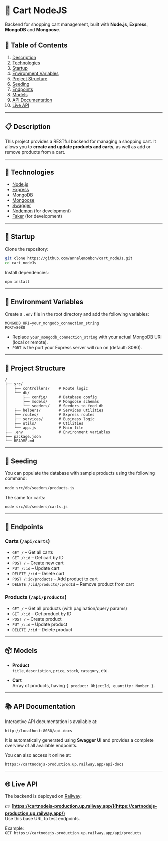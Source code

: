 # 🛒 Cart NodeJS

Backend for shopping cart management, built with **Node.js**, **Express**, **MongoDB** and **Mongoose**.

## 🚀 Table of Contents

1. [Description](#-description)
2. [Technologies](#-technologies)
3. [Startup](#-startup)
4. [Environment Variables](#-environment-variables)
5. [Project Structure](#-project-structure)
6. [Seeding](#-seeding)
7. [Endpoints](#-endpoints)
8. [Models](#-models)
9. [API Documentation](#-api-documentation)
10. [Live API](#-live-api)

---

## 📋 Description

This project provides a RESTful backend for managing a shopping cart. It allows you to **create and update products and carts**, as well as add or remove products from a cart.

---

## 🧰 Technologies

- [Node.js](https://nodejs.org/)  
- [Express](https://expressjs.com/)  
- [MongoDB](https://www.mongodb.com/) 
- [Mongoose](https://mongoosejs.com/)
- [Swagger](https://swagger.io/tools/swagger-ui/)
- [Nodemon](https://github.com/remy/nodemon) (for development)
- [Faker](https://fakerjs.dev/) (for development)

---

## 🔧 Startup

Clone the repository:

```bash
git clone https://github.com/annalemonbcn/cart_nodeJs.git
cd cart_nodeJs
```

Install dependencies:

```bash
npm install
```

---

## 🔑 Environment Variables

Create a `.env` file in the root directory and add the following variables:

```env
MONGODB_URI=your_mongodb_connection_string
PORT=8080
```

- Replace `your_mongodb_connection_string` with your actual MongoDB URI (local or remote).
- `PORT` is the port your Express server will run on (default: 8080).

---

## 📂 Project Structure

```
/
├── src/
│   ├── controllers/    # Route logic
│   └── db/             
│       ├── config/     # Database config
│       ├── models/     # Mongoose schemas
│       └── seeders/    # Seeders to feed db
│   ├── helpers/        # Services utilities
│   ├── routes/         # Express routes
│   ├── services/       # Business logic
│   ├── utils/          # Utilities
│   └── app.js          # Main file
├── .env                # Environment variables
├── package.json
└── README.md
```

---

## 🌱 Seeding

You can populate the database with sample products using the following command:

```bash
node src/db/seeders/products.js
```

The same for carts:

```bash
node src/db/seeders/carts.js
```

---

## 🧭 Endpoints

### Carts (`/api/carts`)
- `GET /` – Get all carts
- `GET /:id` – Get cart by ID
- `POST /` – Create new cart
- `PUT /:id` – Update cart
- `DELETE /:id` – Delete cart
- `POST /:id/products` – Add product to cart
- `DELETE /:id/products/:prodId` – Remove product from cart

### Products (`/api/products`)
- `GET /` – Get all products (with pagination/query params)
- `GET /:id` – Get product by ID
- `POST /` – Create product
- `PUT /:id` – Update product
- `DELETE /:id` – Delete product

---

## 📦 Models

- **Product**  
  `title`, `description`, `price`, `stock`, `category`, etc.

- **Cart**  
  Array of products, having `{ product: ObjectId, quantity: Number }`.

---

## 📚 API Documentation

Interactive API documentation is available at:

```
http://localhost:8080/api-docs
```

It is automatically generated using **Swagger UI** and provides a complete overview of all available endpoints.

You can also access it online at:

```
https://cartnodejs-production.up.railway.app/api-docs
```

---

## 🌐 Live API

The backend is deployed on [Railway](https://railway.app/):

👉 **[https://cartnodejs-production.up.railway.app/](https://cartnodejs-production.up.railway.app/)**  
Use this base URL to test endpoints.

Example:  
`GET https://cartnodejs-production.up.railway.app/api/products`